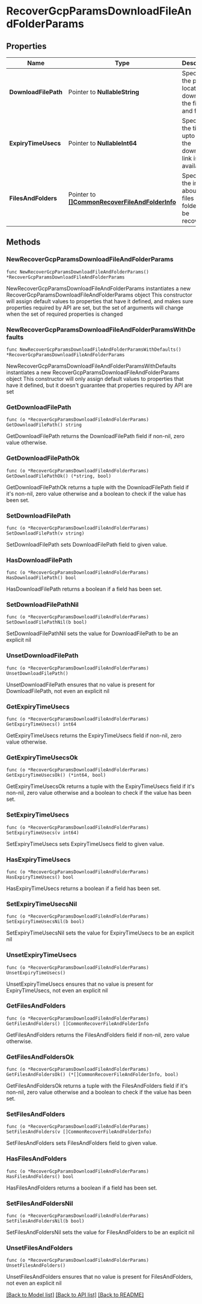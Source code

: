 # RecoverGcpParamsDownloadFileAndFolderParams

## Properties

Name | Type | Description | Notes
------------ | ------------- | ------------- | -------------
**DownloadFilePath** | Pointer to **NullableString** | Specifies the path location to download the files and folders. | [optional] 
**ExpiryTimeUsecs** | Pointer to **NullableInt64** | Specifies the time upto which the download link is available. | [optional] 
**FilesAndFolders** | Pointer to [**[]CommonRecoverFileAndFolderInfo**](CommonRecoverFileAndFolderInfo.md) | Specifies the info about the files and folders to be recovered. | [optional] 

## Methods

### NewRecoverGcpParamsDownloadFileAndFolderParams

`func NewRecoverGcpParamsDownloadFileAndFolderParams() *RecoverGcpParamsDownloadFileAndFolderParams`

NewRecoverGcpParamsDownloadFileAndFolderParams instantiates a new RecoverGcpParamsDownloadFileAndFolderParams object
This constructor will assign default values to properties that have it defined,
and makes sure properties required by API are set, but the set of arguments
will change when the set of required properties is changed

### NewRecoverGcpParamsDownloadFileAndFolderParamsWithDefaults

`func NewRecoverGcpParamsDownloadFileAndFolderParamsWithDefaults() *RecoverGcpParamsDownloadFileAndFolderParams`

NewRecoverGcpParamsDownloadFileAndFolderParamsWithDefaults instantiates a new RecoverGcpParamsDownloadFileAndFolderParams object
This constructor will only assign default values to properties that have it defined,
but it doesn't guarantee that properties required by API are set

### GetDownloadFilePath

`func (o *RecoverGcpParamsDownloadFileAndFolderParams) GetDownloadFilePath() string`

GetDownloadFilePath returns the DownloadFilePath field if non-nil, zero value otherwise.

### GetDownloadFilePathOk

`func (o *RecoverGcpParamsDownloadFileAndFolderParams) GetDownloadFilePathOk() (*string, bool)`

GetDownloadFilePathOk returns a tuple with the DownloadFilePath field if it's non-nil, zero value otherwise
and a boolean to check if the value has been set.

### SetDownloadFilePath

`func (o *RecoverGcpParamsDownloadFileAndFolderParams) SetDownloadFilePath(v string)`

SetDownloadFilePath sets DownloadFilePath field to given value.

### HasDownloadFilePath

`func (o *RecoverGcpParamsDownloadFileAndFolderParams) HasDownloadFilePath() bool`

HasDownloadFilePath returns a boolean if a field has been set.

### SetDownloadFilePathNil

`func (o *RecoverGcpParamsDownloadFileAndFolderParams) SetDownloadFilePathNil(b bool)`

 SetDownloadFilePathNil sets the value for DownloadFilePath to be an explicit nil

### UnsetDownloadFilePath
`func (o *RecoverGcpParamsDownloadFileAndFolderParams) UnsetDownloadFilePath()`

UnsetDownloadFilePath ensures that no value is present for DownloadFilePath, not even an explicit nil
### GetExpiryTimeUsecs

`func (o *RecoverGcpParamsDownloadFileAndFolderParams) GetExpiryTimeUsecs() int64`

GetExpiryTimeUsecs returns the ExpiryTimeUsecs field if non-nil, zero value otherwise.

### GetExpiryTimeUsecsOk

`func (o *RecoverGcpParamsDownloadFileAndFolderParams) GetExpiryTimeUsecsOk() (*int64, bool)`

GetExpiryTimeUsecsOk returns a tuple with the ExpiryTimeUsecs field if it's non-nil, zero value otherwise
and a boolean to check if the value has been set.

### SetExpiryTimeUsecs

`func (o *RecoverGcpParamsDownloadFileAndFolderParams) SetExpiryTimeUsecs(v int64)`

SetExpiryTimeUsecs sets ExpiryTimeUsecs field to given value.

### HasExpiryTimeUsecs

`func (o *RecoverGcpParamsDownloadFileAndFolderParams) HasExpiryTimeUsecs() bool`

HasExpiryTimeUsecs returns a boolean if a field has been set.

### SetExpiryTimeUsecsNil

`func (o *RecoverGcpParamsDownloadFileAndFolderParams) SetExpiryTimeUsecsNil(b bool)`

 SetExpiryTimeUsecsNil sets the value for ExpiryTimeUsecs to be an explicit nil

### UnsetExpiryTimeUsecs
`func (o *RecoverGcpParamsDownloadFileAndFolderParams) UnsetExpiryTimeUsecs()`

UnsetExpiryTimeUsecs ensures that no value is present for ExpiryTimeUsecs, not even an explicit nil
### GetFilesAndFolders

`func (o *RecoverGcpParamsDownloadFileAndFolderParams) GetFilesAndFolders() []CommonRecoverFileAndFolderInfo`

GetFilesAndFolders returns the FilesAndFolders field if non-nil, zero value otherwise.

### GetFilesAndFoldersOk

`func (o *RecoverGcpParamsDownloadFileAndFolderParams) GetFilesAndFoldersOk() (*[]CommonRecoverFileAndFolderInfo, bool)`

GetFilesAndFoldersOk returns a tuple with the FilesAndFolders field if it's non-nil, zero value otherwise
and a boolean to check if the value has been set.

### SetFilesAndFolders

`func (o *RecoverGcpParamsDownloadFileAndFolderParams) SetFilesAndFolders(v []CommonRecoverFileAndFolderInfo)`

SetFilesAndFolders sets FilesAndFolders field to given value.

### HasFilesAndFolders

`func (o *RecoverGcpParamsDownloadFileAndFolderParams) HasFilesAndFolders() bool`

HasFilesAndFolders returns a boolean if a field has been set.

### SetFilesAndFoldersNil

`func (o *RecoverGcpParamsDownloadFileAndFolderParams) SetFilesAndFoldersNil(b bool)`

 SetFilesAndFoldersNil sets the value for FilesAndFolders to be an explicit nil

### UnsetFilesAndFolders
`func (o *RecoverGcpParamsDownloadFileAndFolderParams) UnsetFilesAndFolders()`

UnsetFilesAndFolders ensures that no value is present for FilesAndFolders, not even an explicit nil

[[Back to Model list]](../README.md#documentation-for-models) [[Back to API list]](../README.md#documentation-for-api-endpoints) [[Back to README]](../README.md)


